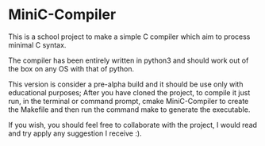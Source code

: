 # MiniC-Compiler
This is a school project to make a simple C compiler which aim to process minimal C syntax.

The compiler has been entirely written in python3 and should work out of the box on any OS with that of python.

This version is consider a pre-alpha build and it should be use only with educational purposes; After you have cloned the project, to compile it just run, in the terminal or command prompt, cmake MiniC-Compiler to create the Makefile and then run the command make to generate the executable.

If you wish, you should feel free to collaborate with the project, I would read and try apply any suggestion I receive :).
